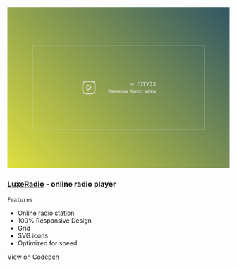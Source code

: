 <img src="preview/view.png">

### [LuxeRadio](https://luxeradio.vercel.app/) - online radio player ###

```
Features
```

- Online radio station
- 100% Responsive Design
- Grid
- SVG icons 
- Optimized for speed

View on [Codepen](https://codepen.io/yojeero/details/dPbrJre)
